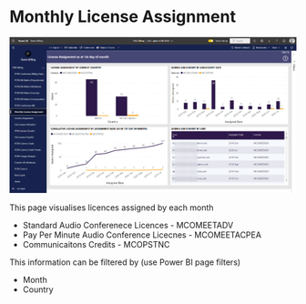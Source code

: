 # Monthly License Assignment

![Report Image](TeamsBillingYE/TB8716.png)

This page visualises licences assigned by each month

- Standard Audio Conferenece Licences - MCOMEETADV
- Pay Per Minute Audio Conference Licecnes - MCOMEETACPEA
- Communicaitons Credits - MCOPSTNC

This information can be filtered by (use Power BI page filters)

- Month
- Country

  

